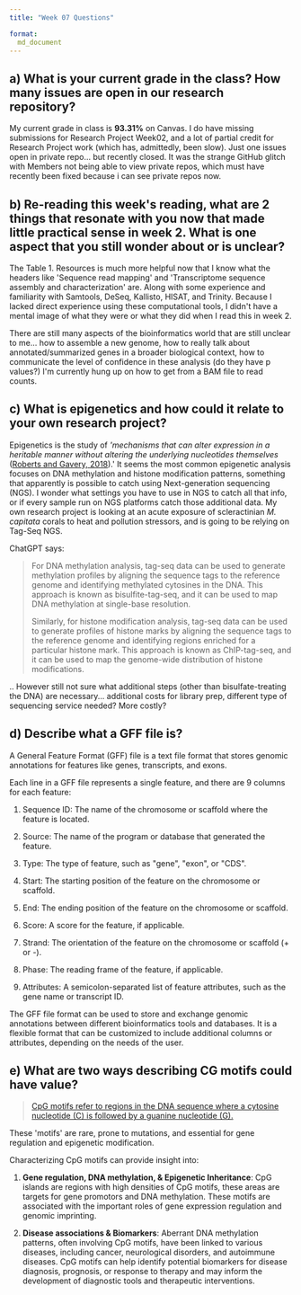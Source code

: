 ```yaml
---
title: "Week 07 Questions"

format:
  md_document
---
```


## a) **What is your current grade in the class? How many issues are open in our research repository?**

My current grade in class is **93.31%** on Canvas. I do have missing submissions for Research Project Week02, and a lot of partial credit for Research Project work (which has, admittedly, been slow). Just one issues open in private repo... but recently closed. It was the strange GitHub glitch with Members not being able to view private repos, which must have recently been fixed because i can see private repos now.

## b) **Re-reading this week's reading, what are 2 things that resonate with you now that made little practical sense in week 2. What is one aspect that you still wonder about or is unclear?**

The Table 1. Resources is much more helpful now that I know what the headers like 'Sequence read mapping' and 'Transcriptome sequence assembly and characterization' are. Along with some experience and familiarity with Samtools, DeSeq, Kallisto, HISAT, and Trinity. Because I lacked direct experience using these computational tools, I didn't have a mental image of what they were or what they did when I read this in week 2.

There are still many aspects of the bioinformatics world that are still unclear to me... how to assemble a new genome, how to really talk about annotated/summarized genes in a broader biological context, how to communicate the level of confidence in these analysis (do they have p values?) I'm currently hung up on how to get from a BAM file to read counts.

## c) **What is epigenetics and how could it relate to your own research project?**

Epigenetics is the study of *'mechanisms that can alter expression in a heritable manner without altering the underlying nucleotides themselves* ([Roberts and Gavery, 2018](https://bioone.org/journals/journal-of-shellfish-research/volume-37/issue-4/035.037.0406/Opportunities-in-Functional-Genomics--A-Primer-on-Lab-and/10.2983/035.037.0406.short)).' It seems the most common epigenetic analysis focuses on DNA methylation and histone modification patterns, something that apparently is possible to catch using Next-generation sequencing (NGS). I wonder what settings you have to use in NGS to catch all that info, or if every sample run on NGS platforms catch those additional data. My own research project is looking at an acute exposure of scleractinian *M. capitata* corals to heat and pollution stressors, and is going to be relying on Tag-Seq NGS.

ChatGPT says:

> For DNA methylation analysis, tag-seq data can be used to generate methylation profiles by aligning the sequence tags to the reference genome and identifying methylated cytosines in the DNA. This approach is known as bisulfite-tag-seq, and it can be used to map DNA methylation at single-base resolution.
>
> Similarly, for histone modification analysis, tag-seq data can be used to generate profiles of histone marks by aligning the sequence tags to the reference genome and identifying regions enriched for a particular histone mark. This approach is known as ChIP-tag-seq, and it can be used to map the genome-wide distribution of histone modifications.

.. However still not sure what additional steps (other than bisulfate-treating the DNA) are necessary... additional costs for library prep, different type of sequencing service needed? More costly?

## d) **Describe what a GFF file is?**

A General Feature Format (GFF) file is a text file format that stores genomic annotations for features like genes, transcripts, and exons.

Each line in a GFF file represents a single feature, and there are 9 columns for each feature:

1.  Sequence ID: The name of the chromosome or scaffold where the feature is located.

2.  Source: The name of the program or database that generated the feature.

3.  Type: The type of feature, such as "gene", "exon", or "CDS".

4.  Start: The starting position of the feature on the chromosome or scaffold.

5.  End: The ending position of the feature on the chromosome or scaffold.

6.  Score: A score for the feature, if applicable.

7.  Strand: The orientation of the feature on the chromosome or scaffold (+ or -).

8.  Phase: The reading frame of the feature, if applicable.

9.  Attributes: A semicolon-separated list of feature attributes, such as the gene name or transcript ID.

The GFF file format can be used to store and exchange genomic annotations between different bioinformatics tools and databases. It is a flexible format that can be customized to include additional columns or attributes, depending on the needs of the user.

## e) **What are two ways describing CG motifs could have value?**

> [CpG motifs refer to regions in the DNA sequence where a cytosine nucleotide (C) is followed by a guanine nucleotide (G).](https://sr320.github.io/course-fish546-2023/lectures/07-methylation.html#:~:text=CpG%20motifs%20refer%20to%20regions%20in%20the%20DNA%20sequence%20where%20a%20cytosine%20nucleotide%20(C)%20is%20followed%20by%20a%20guanine%20nucleotide%20(G).)

These 'motifs' are rare, prone to mutations, and essential for gene regulation and epigenetic modification.

Characterizing CpG motifs can provide insight into:

1.  **Gene regulation, DNA methylation, & Epigenetic Inheritance**: CpG islands are regions with high densities of CpG motifs, these areas are targets for gene promotors and DNA methylation. These motifs are associated with the important roles of gene expression regulation and genomic imprinting.

2.  **Disease associations & Biomarkers**: Aberrant DNA methylation patterns, often involving CpG motifs, have been linked to various diseases, including cancer, neurological disorders, and autoimmune diseases. CpG motifs can help identify potential biomarkers for disease diagnosis, prognosis, or response to therapy and may inform the development of diagnostic tools and therapeutic interventions.
